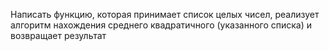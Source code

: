 Написать функцию, которая принимает список целых чисел, реализует алгоритм нахождения среднего квадратичного (указанного списка) и возвращает результат
